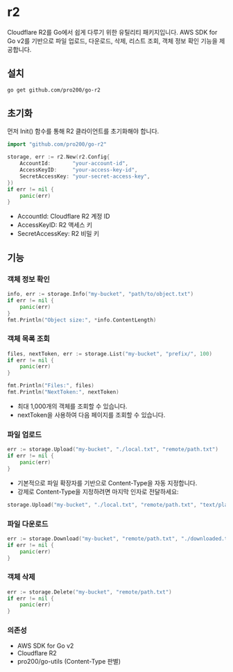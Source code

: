 # r2
Cloudflare R2를 Go에서 쉽게 다루기 위한 유틸리티 패키지입니다.
AWS SDK for Go v2를 기반으로 파일 업로드, 다운로드, 삭제, 리스트 조회, 객체 정보 확인 기능을 제공합니다.


## 설치
```bash
go get github.com/pro200/go-r2
```

## 초기화
먼저 Init() 함수를 통해 R2 클라이언트를 초기화해야 합니다.
```go
import "github.com/pro200/go-r2"

storage, err := r2.New(r2.Config{
    AccountId:       "your-account-id",
    AccessKeyID:     "your-access-key-id",
    SecretAccessKey: "your-secret-access-key",
})
if err != nil {
    panic(err)
}
```
- AccountId: Cloudflare R2 계정 ID
- AccessKeyID: R2 액세스 키
- SecretAccessKey: R2 비밀 키

## 기능

### 객체 정보 확인
```go
info, err := storage.Info("my-bucket", "path/to/object.txt")
if err != nil {
    panic(err)
}
fmt.Println("Object size:", *info.ContentLength)
```

### 객체 목록 조회
```go
files, nextToken, err := storage.List("my-bucket", "prefix/", 100)
if err != nil {
    panic(err)
}

fmt.Println("Files:", files)
fmt.Println("NextToken:", nextToken)
```
- 최대 1,000개의 객체를 조회할 수 있습니다.
- nextToken을 사용하여 다음 페이지를 조회할 수 있습니다.

### 파일 업로드
```go
err := storage.Upload("my-bucket", "./local.txt", "remote/path.txt")
if err != nil {
    panic(err)
}
```
- 기본적으로 파일 확장자를 기반으로 Content-Type을 자동 지정합니다.
- 강제로 Content-Type을 지정하려면 마지막 인자로 전달하세요:
```go
storage.Upload("my-bucket", "./local.txt", "remote/path.txt", "text/plain")
```

### 파일 다운로드
```go
err := storage.Download("my-bucket", "remote/path.txt", "./downloaded.txt")
if err != nil {
    panic(err)
}
```

### 객체 삭제
```go
err := storage.Delete("my-bucket", "remote/path.txt")
if err != nil {
    panic(err)
}
```

### 의존성
- AWS SDK for Go v2
- Cloudflare R2
- pro200/go-utils (Content-Type 판별)